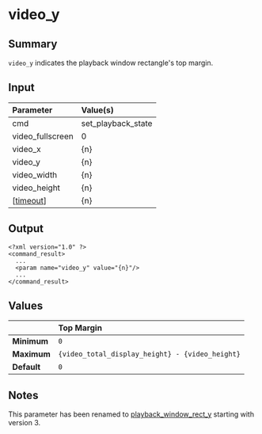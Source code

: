 # video\_y #
## Summary ##

`video_y` indicates the playback window rectangle's top margin.

## Input ##

| **Parameter**      | **Value(s)**         |
|:-------------------|:---------------------|
| cmd                | set\_playback\_state |
| video\_fullscreen  | 0                    |
| video\_x           | {n}                  |
| video\_y           | {n}                  |
| video\_width       | {n}                  |
| video\_height      | {n}                  |
| [[timeout](timeout.md)]      | {n}                  |

## Output ##

```
<?xml version="1.0" ?>
<command_result>
  ...
  <param name="video_y" value="{n}"/>
  ...
</command_result>
```

## Values ##

|           | **Top Margin**                                    |
|:----------|:--------------------------------------------------|
| **Minimum** | `0`                                               |
| **Maximum** | `{video_total_display_height} - {video_height}`   |
| **Default** | `0`                                               |

## Notes ##

This parameter has been renamed to [playback\_window\_rect\_y](PlaybackWindowRectY.md) starting with version 3.